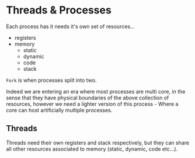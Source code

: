# Threads & Processes
Each process has it needs it's own set of resources...
- registers
- memory
	- static
	- dynamic
	- code
	- stack

`Fork` is when processes split into two.

Indeed we are entering an era where most processes are multi core, in the sense that they have physical boundaries of the above collection of resources, however we need a lighter version of this process - Where a core can host artificially multiple processes.

## Threads

Threads need their own registers and stack respectively, but they can share all other resources associated to memory (static, dynamic, code etc...).
